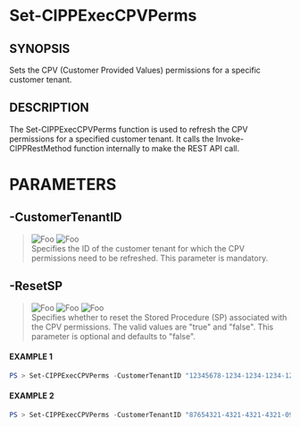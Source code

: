 # Set-CIPPExecCPVPerms
## SYNOPSIS
Sets the CPV (Customer Provided Values) permissions for a specific customer tenant.
## DESCRIPTION
The Set-CIPPExecCPVPerms function is used to refresh the CPV permissions for a specified customer tenant. It calls the Invoke-CIPPRestMethod function internally to make the REST API call.
# PARAMETERS

## **-CustomerTenantID**
> ![Foo](https://img.shields.io/badge/Type-Guid-Blue?) ![Foo](https://img.shields.io/badge/Mandatory-TRUE-Red?) \
Specifies the ID of the customer tenant for which the CPV permissions need to be refreshed. This parameter is mandatory.

  ## **-ResetSP**
> ![Foo](https://img.shields.io/badge/Type-Boolean-Blue?) ![Foo](https://img.shields.io/badge/Mandatory-FALSE-Green?) ![Foo](https://img.shields.io/badge/DefaultValue-False-Blue?color=5547a8)\
Specifies whether to reset the Stored Procedure (SP) associated with the CPV permissions. The valid values are "true" and "false". This parameter is optional and defaults to "false".

 #### EXAMPLE 1
```powershell
PS > Set-CIPPExecCPVPerms -CustomerTenantID "12345678-1234-1234-1234-1234567890AB" -ResetSP "true"
```
 #### EXAMPLE 2
```powershell
PS > Set-CIPPExecCPVPerms -CustomerTenantID "87654321-4321-4321-4321-0987654321BA"
```

